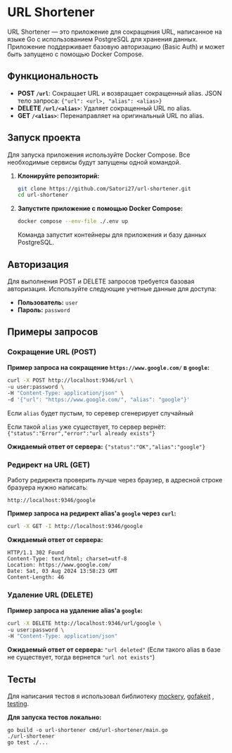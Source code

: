 # URL Shortener

URL Shortener — это приложение для сокращения URL, написанное на языке Go с использованием PostgreSQL для хранения данных. Приложение поддерживает базовую авторизацию (Basic Auth) и может быть запущено с помощью Docker Compose.

## Функциональность

- **POST `/url`**: Сокращает URL и возвращает сокращенный alias. JSON тело запроса: `{"url": <url>, "alias": <alias>}`
- **DELETE `/url/<alias>`**: Удаляет сокращенный URL по alias.
- **GET `/<alias>`**: Перенаправляет на оригинальный URL по alias.

## Запуск проекта

Для запуска приложения используйте Docker Compose. Все необходимые сервисы будут запущены одной командой.

1. **Клонируйте репозиторий:**

    ```sh
    git clone https://github.com/Satori27/url-shortener.git
    cd url-shortener
    ```

2. **Запустите приложение с помощью Docker Compose:**

    ```sh
    docker compose --env-file ./.env up
    ```

    Команда запустит контейнеры для приложения и базу данных PostgreSQL.

## Авторизация

Для выполнения POST и DELETE запросов требуется базовая авторизация. Используйте следующие учетные данные для доступа:

- **Пользователь:** `user`
- **Пароль:** `password`

## Примеры запросов

### Сокращение URL (POST)

**Пример запроса на сокращение `https://www.google.com/` в `google`:**

```sh
curl -X POST http://localhost:9346/url \
-u user:password \
-H "Content-Type: application/json" \
-d '{"url": "https://www.google.com/", "alias": "google"}'
```
Если `alias` будет пустым, то серевер сгенерирует случайный

Если такой `alias` уже существует, то сервер вернёт: `{"status":"Error","error":"url already exists"}
`

**Ожидаемый ответ от сервера:**
`{"status":"OK","alias":"google"}`

### Редирект на URL (GET)
Работу редиректа проверить лучше через браузер, в адресной строке бразуера нужно написать:
```
http://localhost:9346/google
```

**Пример запроса на редирект alias'а `google` через `curl`:**

```sh
curl -X GET -I http://localhost:9346/google
```
**Ожидаемый ответ от сервера:**
```
HTTP/1.1 302 Found
Content-Type: text/html; charset=utf-8
Location: https://www.google.com/
Date: Sat, 03 Aug 2024 13:58:23 GMT
Content-Length: 46
```

### Удаление URL (DELETE)

**Пример запроса на удаление alias'а `google`:**

```sh
curl -X DELETE http://localhost:9346/url/google \
-u user:password \
-H "Content-Type: application/json" 
```
**Ожидаемый ответ от сервера:**
`"url deleted"`
(Если такого alias в базе не существует, тогда вернется `"url not exists"`)

## Тесты
Для написания тестов я использовал библиотеку [mockery](https://github.com/vektra/mockery), [gofakeit](https://github.com/brianvoe/gofakeit) , [testing](https://pkg.go.dev/testing).

**Для запуска тестов локально:**

```
go build -o url-shortener cmd/url-shortener/main.go
./url-shortener
go test ./...
```

